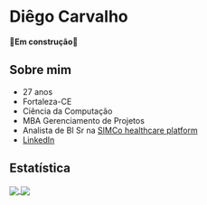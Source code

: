 # **Diêgo Carvalho**

:construction:**Em construção**:construction:


## **Sobre mim**
* 27 anos
* Fortaleza-CE
* Ciência da Computação
* MBA Gerenciamento de Projetos
* Analista de BI Sr na [SIMCo healthcare platform](http://simco.digital/)
* [LinkedIn](https://www.linkedin.com/in/diegocarvalhof/)


## **Estatística**
<a href="https://github.com/DiCarvalhof/">
  <img align="center" src="https://github-readme-stats.vercel.app/api/?username=DiCarvalhof&show_icons=true&theme=dark"/>
</a>

<a href="https://github.com/DiCarvalhof/">
  <img align="center" src="https://github-readme-stats.vercel.app/api/top-langs/?username=DiCarvalhof&layout=compact&theme=dark"/>
</a>
